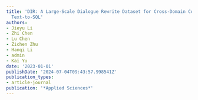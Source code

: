 ```yaml
---
title: 'DIR: A Large-Scale Dialogue Rewrite Dataset for Cross-Domain Conversational
  Text-to-SQL'
authors:
- Jieyu Li
- Zhi Chen
- Lu Chen
- Zichen Zhu
- Hanqi Li
- admin
- Kai Yu
date: '2023-01-01'
publishDate: '2024-07-04T09:43:57.998541Z'
publication_types:
- article-journal
publication: '*Applied Sciences*'
---
```


